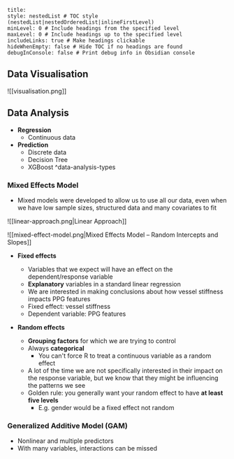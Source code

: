 ```table-of-contents
title: 
style: nestedList # TOC style (nestedList|nestedOrderedList|inlineFirstLevel)
minLevel: 0 # Include headings from the specified level
maxLevel: 0 # Include headings up to the specified level
includeLinks: true # Make headings clickable
hideWhenEmpty: false # Hide TOC if no headings are found
debugInConsole: false # Print debug info in Obsidian console
```

## Data Visualisation

![[visualisation.png]]



## Data Analysis
- **Regression**
	- Continuous data
- **Prediction**
	- Discrete data
	- Decision Tree
	- XGBoost
^data-analysis-types
### Mixed Effects Model
- Mixed models were developed to allow us to use all our data, even when we have low sample sizes, structured data and many covariates to fit


![[linear-approach.png|Linear Approach]]

![[mixed-effect-model.png|Mixed Effects Model – Random Intercepts and Slopes]]

- **Fixed effects**
	- Variables that we expect will have an effect on the dependent/response variable
	- **Explanatory** variables in a standard linear regression
	- We are interested in making conclusions about how vessel stiffness impacts PPG features
	- Fixed effect: vessel stiffness
	- Dependent variable: PPG features

- **Random effects**
	- **Grouping factors** for which we are trying to control
	- Always **categorical**
		- You can't force R to treat a continuous variable as a random effect
	- A lot of the time we are not specifically interested in their impact on the response variable, but we know that they might be influencing the patterns we see
	- Golden rule: you generally want your random effect to have **at least five levels**
		- E.g. gender would be a fixed effect not random

### Generalized Additive Model (GAM)
- Nonlinear and multiple predictors
- With many variables, interactions can be missed